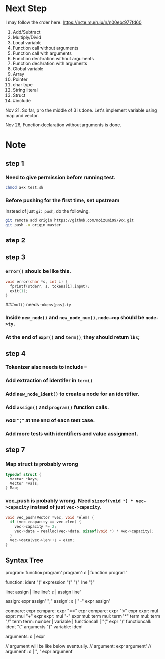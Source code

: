 # Next Step

I may follow the order here.
https://note.mu/ruiu/n/n00ebc977fd60

1. Add/Subtract
2. Multiply/Divid
3. Local variable
4. Function call without arguments
5. Function call with arguments
6. Function declaration without arguments
7. Function declaration with arguments
8. Global variable
9. Array
10. Pointer
11. char type
12. String literal
13. Struct
14. #include

Nov 21.
So far, p to the middle of 3 is done.
Let's implement variable using map and vector.

Nov 26, Function declaration without arguments is done.

# Note

## step 1

### Need to give permission before running test.

```sh
chmod a+x test.sh
```

### Before pushing for the first time, set upstream

Instead of just ```git push```, do the following.

```sh
git remote add origin https://github.com/moizumi99/9cc.git
git push -u origin master
```

## step 2

## step 3

### ```error()``` should be like this.

```c
void error(char *s, int i) {
  fprintf(stderr, s, tokens[i].input);
  exit(1);
}
```

###```mul()``` needs ```tokens[pos].ty```

### Inside ```new_node()``` and ```new_node_num()```, ```node->op``` should be ```node->ty```.

### At the end of ```expr()``` and ```term()```, they should return ```lhs```;

## step 4

### Tokenizer also needs to include ```=```

### Add extraction of identifer in ```term()```

### Add ```new_node_ident()``` to create a node for an identifier.

### Add ```assign()``` and ```program()``` function calls.

### Add ";" at the end of each test case.

### Add more tests with identifiers and value assignment.

## step 7

### Map struct is probably wrong

```c
typedef struct {
  Vector *keys;
  Vector *vals;
} Map;
```

### vec_push is probably wrong. Need ```sizeof(void *) * vec->capacity``` instead of just ```vec->capacity```.

```c
void vec_push(Vector *vec, void *elem) {
  if (vec->capacity == vec->len) {
    vec->capacity *= 2;
    vec->data = realloc(vec->data, sizeof(void *) * vec->capacity);
  }
  vec->data[vec->len++] = elem;
}
```

## Syntax Tree

program: function program'
program': ε | function program'

function: ident "(" expression ")" "{" line "}"

line: assign | line
line': ε | assign line'

assign: expr assign' ";"
assign': ε | "=" expr assign'

compare: expr
compare: expr "==" expr
compare: expr "!=" expr
expr: mul
expr: mul "+" expr
expr: mul "-" expr
mul:  term
mul:  term "*" term
mul:  term "/" term
term: number | variable | functioncall | "(" expr ")"
functioncall: ident "(" arguments ")"
variable: ident

arguments: ε | expr

// argument will be like below eventually.
// argument: expr argument'
// argument': ε | ", " expr argument'
